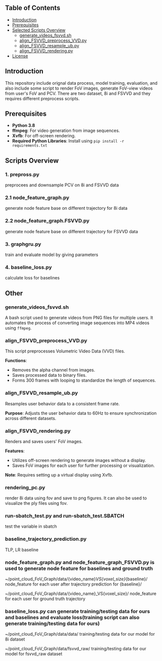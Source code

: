 ## Table of Contents

- [Introduction](#introduction)
- [Prerequisites](#prerequisites)
- [Selected Scripts Overview](#scripts-overview)
  - [generate_videos_fsvvd.sh](#generate_videos_fsvvdsh)
  - [align_FSVVD_preprocess_VVD.py](#align_fsvvd_preprocess_vvdpy)
  - [align_FSVVD_resample_ub.py](#align_fsvvd_resample_ubpy)
  - [align_FSVVD_rendering.py](#align_fsvvd_renderingpy)
- [License](#license)

## Introduction

This repository include orignal data process, model training, evaluation, and also include some script to render FoV images, generate FoV-view videos from user's FoV and PCV.
There are two dataset, 8i and FSVVD and they requires different preprocess scripts.

## Prerequisites

- **Python 3.8**
- **ffmpeg**: For video generation from image sequences.
- **Xvfb**: For off-screen rendering.
- **Required Python Libraries**: Install using `pip install -r requirements.txt`

## Scripts Overview
### 1. prepross.py 
preprocees and downsample PCV on 8i and FSVVD data
### 2.1 node_feature_graph.py 
generate node feature base on different trajectory for 8i data
### 2.2 node_feature_graph.FSVVD.py
generate node feature base on different trajectory for FSVVD data
### 3. graphgru.py
train and evaluate model by giving parameters
### 4. baseline_loss.py
calculate loss for baselines


## Other


### generate_videos_fsvvd.sh

A bash script used to generate videos from PNG files for multiple users. It automates the process of converting image sequences into MP4 videos using `ffmpeg`.

### align_FSVVD_preprocess_VVD.py

This script preprocesses Volumetric Video Data (VVD) files.

**Functions**:

- Removes the alpha channel from images.
- Saves processed data to binary files.
- Forms 300 frames with looping to standardize the length of sequences.

### align_FSVVD_resample_ub.py

Resamples user behavior data to a consistent frame rate.

**Purpose**: Adjusts the user behavior data to 60Hz to ensure synchronization across different datasets.

### align_FSVVD_rendering.py

Renders and saves users' FoV images.

**Features**:

- Utilizes off-screen rendering to generate images without a display.
- Saves FoV images for each user for further processing or visualization.

**Note**: Requires setting up a virtual display using Xvfb.

### rendering_pc.py

render 8i data using fov and save to png figures. It can also be used to visualize the ply files using fov.

### run-sbatch_test.py and run-sbatch_test.SBATCH

test the variable in sbatch


### baseline_trajectory_prediction.py

TLP, LR baseline


### node_feature_graph.py and node_feature_graph_FSVVD.py is used to generate node feature for baselines and ground truth
~/point_cloud_FoV_Graph/data/{video_name}_VS{voxel_size}_{baseline}/
node_feature for each user after trajectory prediction for {baseline}/

~/point_cloud_FoV_Graph/data/{video_name}_VS{voxel_size}/
node_feature for each user for ground truth trajectory


### baseline_loss.py can generate training/testing data for ours and baselines and evaluate loss(training script can also generate training/testing data for ours)
~/point_cloud_FoV_Graph/data/data/
training/testing data for our model for 8i dataset

~/point_cloud_FoV_Graph/data/fsvvd_raw/
training/testing data for our model for fsvvd_raw dataset



